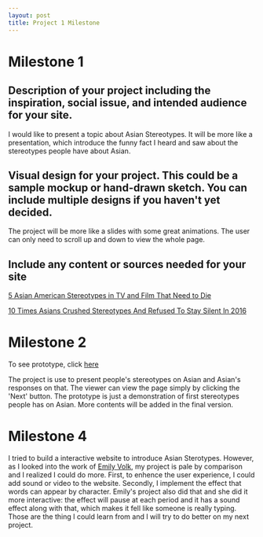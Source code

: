 ```yaml
---
layout: post
title: Project 1 Milestone
---
```


# Milestone 1

## Description of your project including the inspiration, social issue, and intended audience for your site.
I would like to present a topic about Asian Stereotypes. It will be more like a presentation, which introduce the funny fact I heard and saw about the stereotypes people have about Asian.

## Visual design for your project. This could be a sample mockup or hand-drawn sketch. You can include multiple designs if you haven't yet decided.
The project will be more like a slides with some great animations. The user can only need to scroll up and down to view the whole page.

## Include any content or sources needed for your site

[5 Asian American Stereotypes in TV and Film That Need to Die](https://www.thoughtco.com/asian-american-stereotypes-in-t-film-2834652)

[10 Times Asians Crushed Stereotypes And Refused To Stay Silent In 2016](http://www.huffingtonpost.com/entry/8-times-asian-americans-obliterated-stereotypes-and-refused-to-stay-silent-in-2016_us_5852c4a8e4b054eeaea209fa)

# Milestone 2
To see prototype, click [here](http://creative.colorado.edu/~liso9349/fwd/project1/project1.html)

The project is use to present people's stereotypes on Asian and Asian's responses on that. The viewer can view the page simply by clicking the 'Next' button. The prototype is just a demonstration of first stereotypes people has on Asian. More contents will be added in the final version. 

# Milestone 4
I tried to build a interactive website to introduce Asian Sterotypes. However, as I looked into the work of [Emily Volk](http://creative.colorado.edu/~emvo7205/front-end-web/project1/project1.html), my project is pale by comparison and I realized I could do more. First, to enhence the user experience, I could add sound or video to the website. Secondly, I implement the effect that words can appear by character. Emily's project also did that and she did it more interactive: the effect will pause at each period and it has a sound effect along with that, which makes it fell like someone is really typing. Those are the thing I could learn from and I will try to do better on my next project.